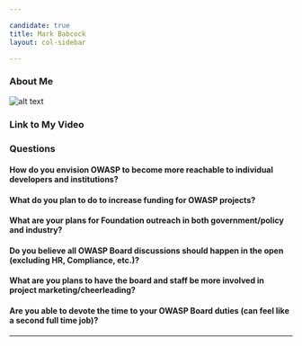 ```yaml
---

candidate: true
title: Mark Babcock
layout: col-sidebar

---
```


### About Me
![alt text]([http://url/to/img.png](https://github.com/OWASP/www-board-candidates/blob/master/www-board-candidates/assets/images/mark_babocck.jpg))

### Link to My Video

### Questions

#### How do you envision OWASP to become more reachable to individual developers and institutions?


#### What do you plan to do to increase funding for OWASP projects?


#### What are your plans for Foundation outreach in both government/policy and industry?


#### Do you believe all OWASP Board discussions should happen in the open (excluding HR, Compliance, etc.)?


#### What are you plans to have the board and staff be more involved in project marketing/cheerleading?


#### Are you able to devote the time to your OWASP Board duties (can feel like a second full time job)?
---

